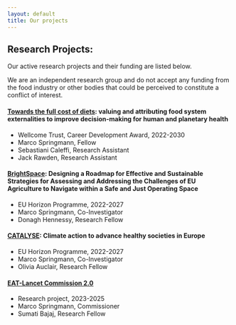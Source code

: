```yaml
---
layout: default
title: Our projects
---
```


## Research Projects:

Our active research projects and their funding are listed below. 

We are an independent research group and do not accept any funding from the food industry or other bodies that could be perceived to constitute a conflict of interest.

#### **[Towards the full cost of diets](https://wellcome.org/grant-funding/people-and-projects/grants-awarded/towards-full-cost-diets-valuing-and-attributing): valuing and attributing food system externalities to improve decision-making for human and planetary health**
  - Wellcome Trust, Career Development Award, 2022-2030
  - Marco Springmann, Fellow
  - Sebastiani Caleffi, Research Assistant
  - Jack Rawden, Research Assistant

#### **[BrightSpace](https://brightspace-project.eu/): Designing a Roadmap for Effective and Sustainable Strategies for Assessing and Addressing the Challenges of EU Agriculture to Navigate within a Safe and Just Operating Space**
  - EU Horizon Programme, 2022-2027
  - Marco Springmann, Co-Investigator
  - Donagh Hennessy, Research Fellow

#### **[CATALYSE](https://catalysehorizon.eu/): Climate action to advance healthy societies in Europe**
  - EU Horizon Programme, 2022-2027
  - Marco Springmann, Co-Investigator
  - Olivia Auclair, Research Fellow

#### **[EAT-Lancet Commission 2.0](https://eatforum.org/eat-lancet-commission/eat-lancet-commission-2-0/)**
  - Research project, 2023-2025
  - Marco Springmann, Commissioner
  - Sumati Bajaj, Research Fellow
